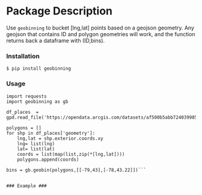 # Package Description #

Use `geobinning` to bucket [lng,lat] points based on a geojson geometry.  Any geojson that contains ID and polygon geometries will work, and the function returns back a dataframe with (ID,bins).


### Installation ###
`$ pip install geobinning`

### Usage ###
```import geopandas as gpd
import requests
import geobinning as gb

df_places  = gpd.read_file('https://opendata.arcgis.com/datasets/af500b5abb7240399853b35a2362d0c0_0.geojson')

polygons = []
for shp in df_places['geometry']:
    lng,lat = shp.exterior.coords.xy
    lng= list(lng)
    lat= list(lat)
    coords = list(map(list,zip(*[lng,lat])))
    polygons.append(coords)

bins = gb.geobin(polygons,[[-79,43],[-78,43.22]])```


### Example ###
